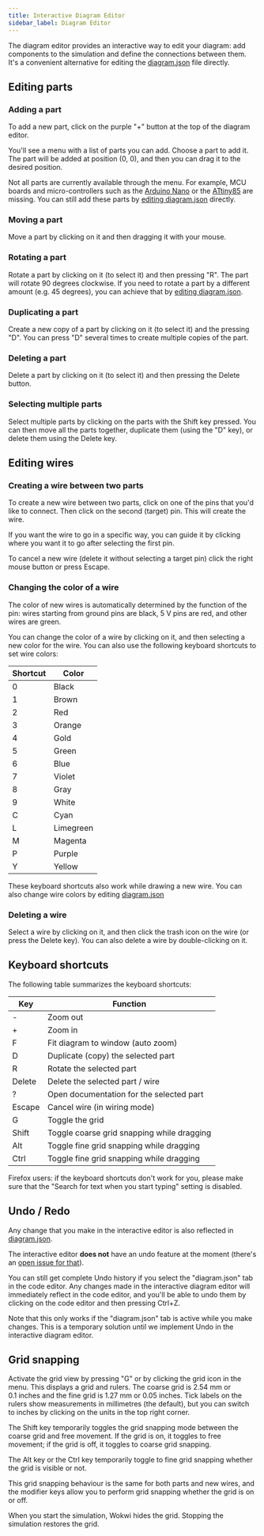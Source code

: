 ```yaml
---
title: Interactive Diagram Editor
sidebar_label: Diagram Editor
---
```


The diagram editor provides an interactive way to edit your diagram: add components to the simulation and define the connections between them. It's a convenient alternative for editing the [diagram.json](../diagram-format) file directly.

## Editing parts

### Adding a part

To add a new part, click on the purple "+" button at the top of the diagram editor.

You'll see a menu with a list of parts you can add. Choose a part to add it. The part will be added at position (0, 0), and then you can drag it to the desired position.

Not all parts are currently available through the menu. For example, MCU boards and micro-controllers such as the [Arduino Nano](../parts/wokwi-arduino-nano) or the [ATtiny85](../parts/wokwi-attiny85) are missing. You can still add these parts by [editing diagram.json](../diagram-format#parts) directly.

### Moving a part

Move a part by clicking on it and then dragging it with your mouse.

### Rotating a part

Rotate a part by clicking on it (to select it) and then pressing "R". The part will rotate 90 degrees clockwise. If you need to rotate a part by
a different amount (e.g. 45 degrees), you can achieve that by [editing diagram.json](../diagram-format#parts).

### Duplicating a part

Create a new copy of a part by clicking on it (to select it) and the pressing "D". You can press "D" several times to create multiple copies of the part.

### Deleting a part

Delete a part by clicking on it (to select it) and then pressing the Delete button.

### Selecting multiple parts

Select multiple parts by clicking on the parts with the Shift key pressed. You can then move all the parts together, duplicate them (using the "D" key), or delete them using the Delete key.

## Editing wires

### Creating a wire between two parts

To create a new wire between two parts, click on one of the pins that you'd like to connect. Then click on the second (target) pin. This will create the wire.

If you want the wire to go in a specific way, you can guide it by clicking where you want it to go after selecting the first pin.

To cancel a new wire (delete it without selecting a target pin) click the right mouse button or press Escape.

### Changing the color of a wire

The color of new wires is automatically determined by the function of the pin: wires starting from ground pins are black, 5&nbsp;V pins are red, and other wires are green.

You can change the color of a wire by clicking on it, and then selecting a new color for the wire. You can also use the following keyboard shortcuts to set wire colors:

| Shortcut | Color     |
| -------- | --------- |
| 0        | Black     |
| 1        | Brown     |
| 2        | Red       |
| 3        | Orange    |
| 4        | Gold      |
| 5        | Green     |
| 6        | Blue      |
| 7        | Violet    |
| 8        | Gray      |
| 9        | White     |
| C        | Cyan      |
| L        | Limegreen |
| M        | Magenta   |
| P        | Purple    |
| Y        | Yellow    |

These keyboard shortcuts also work while drawing a new wire. You can also change wire colors by editing [diagram.json](../diagram-format#connections)

### Deleting a wire

Select a wire by clicking on it, and then click the trash icon on the wire (or press the Delete key). You can also delete a wire by double-clicking on it.

## Keyboard shortcuts

The following table summarizes the keyboard shortcuts:

| Key    | Function                                   |
| ------ | ------------------------------------------ |
| -      | Zoom out                                   |
| +      | Zoom in                                    |
| F      | Fit diagram to window (auto zoom)          |
| D      | Duplicate (copy) the selected part         |
| R      | Rotate the selected part                   |
| Delete | Delete the selected part / wire            |
| ?      | Open documentation for the selected part   |
| Escape | Cancel wire (in wiring mode)               |
| G      | Toggle the grid                            |
| Shift  | Toggle coarse grid snapping while dragging |
| Alt    | Toggle fine grid snapping while dragging   |
| Ctrl   | Toggle fine grid snapping while dragging   |

Firefox users: if the keyboard shortcuts don't work for you, please make sure that the "Search for text when you start typing" setting is disabled.

## Undo / Redo

Any change that you make in the interactive editor is also reflected in [diagram.json](../diagram-format).

The interactive editor **does not** have an undo feature at the moment (there's an [open issue for that](https://github.com/wokwi/wokwi-features/issues/77)).

You can still get complete Undo history if you select the "diagram.json" tab in the code editor. Any changes made in the interactive diagram editor
will immediately reflect in the code editor, and you'll be able to undo them by clicking on the code editor and then pressing Ctrl+Z.

Note that this only works if the "diagram.json" tab is active while you make changes. This is a temporary solution until we implement Undo in the interactive diagram editor.

## Grid snapping

Activate the grid view by pressing "G" or by clicking the grid icon in the menu. This displays a grid and rulers. The coarse grid is 2.54&nbsp;mm or 0.1&nbsp;inches and the fine grid is 1.27&nbsp;mm or 0.05&nbsp;inches. Tick labels on the rulers show measurements in millimetres (the default), but you can switch to inches by clicking on the units in the top right corner.

The Shift key temporarily toggles the grid snapping mode between the coarse grid and free movement. If the grid is on, it toggles to free movement; if the grid is off, it toggles to coarse grid snapping.

The Alt key or the Ctrl key temporarily toggle to fine grid snapping whether the grid is visible or not.

This grid snapping behaviour is the same for both parts and new wires, and the modifier keys allow you to perform grid snapping whether the grid is on or off.

When you start the simulation, Wokwi hides the grid. Stopping the simulation restores the grid.
